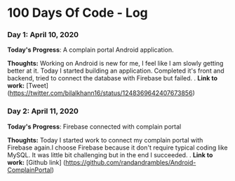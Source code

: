 # 100 Days Of Code - Log

### Day 1: April 10, 2020

**Today's Progress**: A complain portal Android application.

**Thoughts:** Working on Android is new for me, I feel like I am slowly getting better at it. Today I started building an application. Completed it's front and backend, tried to connect the database with Firebase but failed.
.
**Link to work:** [Tweet] (https://twitter.com/bilalkhann16/status/1248369642407673856)


### Day 2: April 11, 2020

**Today's Progress**: Firebase connected with complain portal

**Thoughts:** Today I started work to connect my complain portal with Firebase again.I choose Firebase because it don't require typical coding like MySQL. It was little bit challenging but in the end I succeeded.
.
**Link to work:** [Github link] (https://github.com/randandrambles/Android-ComplainPortal)

